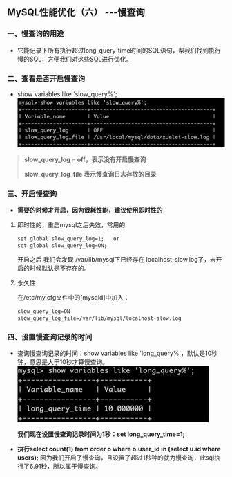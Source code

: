 ## MySQL性能优化（六） ---慢查询

### 一、慢查询的用途

* 它能记录下所有执行超过long_query_time时间的SQL语句，帮我们找到执行慢的SQL，方便我们对这些SQL进行优化。

### 二、查看是否开启慢查询

* show variables like 'slow_query%';![avatar](../doc/mysql/mysql6/1.jpg)

> **slow_query_log = off，表示没有开启慢查询**
>
> **slow_query_log_file 表示慢查询日志存放的目录**

### 三、开启慢查询

* **需要的时候才开启，因为很耗性能，建议使用即时性的**

1. 即时性的，重启mysql之后失效，常用的

    ```mysql
    set global slow_query_log=1;   or
    set global slow_query_log=ON;
    ```

    开启之后 我们会发现 /var/lib/mysql下已经存在 localhost-slow.log了，未开启的时候默认是不存在的。

2. 永久性

    在/etc/my.cfg文件中的[mysqld]中加入：

    ```shell
    slow_query_log=ON
    slow_query_log_file=/var/lib/mysql/localhost-slow.log
    ```

### 四、设置慢查询记录的时间

* 查询慢查询记录的时间：show variables like 'long_query%'，默认是10秒钟，意思是大于10秒才算慢查询。![avatar](../doc/mysql/mysql6/2.jpg)

    **我们现在设置慢查询记录时间为1秒：set long_query_time=1;**

* **执行select count(1) from order o where o.user_id in (select u.id where users);**
因为我们开启了慢查询，且设置了超过1秒钟的就为慢查询，此sql执行了6.91秒，所以属于慢查询。

